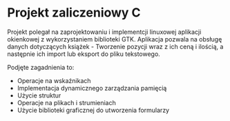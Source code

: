 # Projekt zaliczeniowy C

Projekt polegał na zaprojektowaniu i implementcji linuxowej aplikacji okienkowej z wykorzystaniem biblioteki GTK.
Aplikacja pozwala na obsługę danych dotyczących książek - Tworzenie pozycji wraz z ich ceną i ilością, a następnie ich import lub eksport do pliku tekstowego.

Podjęte zagadnienia to:
- Operacje na wskaźnikach
- Implementacja dynamicznego zarządzania pamięcią
- Użycie struktur
- Operacje na plikach i strumieniach
- Użycie biblioteki graficznej do utworzenia formularzy

